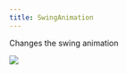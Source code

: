 ```yaml
---
title: SwingAnimation
---
```


Changes the swing animation 

<img src="https://i.imgur.com/pyEibjI.gif">